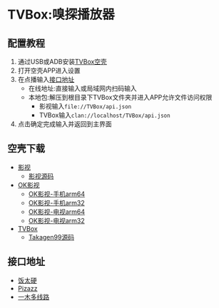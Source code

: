 # TVBox:嗅探播放器
## 配置教程
1. 通过USB或ADB安装[TVBox空壳](#空壳下载)
2. 打开空壳APP进入设置
3. 在点播输入[接口地址](#接口地址)
    - 在线地址:直接输入或局域网内扫码输入
    - 本地包:解压到根目录下TVBox文件夹并进入APP允许文件访问权限
      - 影视输入`file://TVBox/api.json`
      - TVBox输入`clan://localhost/TVBox/api.json`
4. 点击确定完成输入并返回到主界面
## 空壳下载
- [影视](https://github.com/FongMi/Release)
  - [影视源码](https://github.com/FongMi/TV)
- [OK影视](https://github.com/lystv/fmapp)
  - [OK影视-手机arm64](https://gh-proxy.com/github.com/lystv/fmapp/raw/refs/heads/main/apk/release/mobile-python-arm64_v8a.apk)
  - [OK影视-手机arm32](https://gh-proxy.com/github.com/lystv/fmapp/raw/refs/heads/main/apk/release/mobile-python-armeabi_v7a.apk)
  - [OK影视-电视arm64](https://gh-proxy.com/github.com/lystv/fmapp/raw/refs/heads/main/apk/release/leanback-python-arm64_v8a.apk)
  - [OK影视-电视arm32](https://gh-proxy.com/github.com/lystv/fmapp/raw/refs/heads/main/apk/release/leanback-python-armeabi_v7a.apk)
- [TVBox](https://github.com/o0HalfLife0o/TVBoxOSC)
  - [Takagen99源码](https://github.com/takagen99/Box)
## 接口地址
- [饭太硬](https://www.饭太硬.com/tv)
- [Pizazz](https://github.com/PizazzGY/Share)
- [一木多线路](https://mirror.ghproxy.com/https://raw.githubusercontent.com/xianyuyimu/TVBOX-/main/TVBox/一木多线路.json)